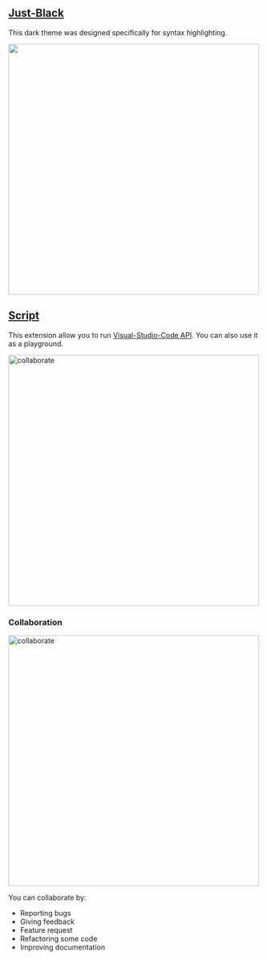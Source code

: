 ## [Just-Black](https://github.com/nurmohammed840/extension.vsix/tree/Just-Black) 
This dark theme was designed specifically for syntax highlighting.

<img src="https://raw.githubusercontent.com/nurmohammed840/extension.vsix/Just-Black/img/one.png" width="500"/>

## [Script](https://github.com/nurmohammed840/extension.vsix/tree/Script) 
This extension allow you to run [Visual-Studio-Code API](https://code.visualstudio.com/api/references/vscode-api). You can also use it as a playground.

<img src="https://i.imgur.com/5PusvCK.gif" alt="collaborate" width="500"/>

### Collaboration

<img src="https://miro.medium.com/max/6400/1*xe9kgx33a2DHVV3tCjFp2Q.jpeg" alt="collaborate" width="500"/>

You can collaborate by:
- Reporting bugs
- Giving feedback
- Feature request
- Refactoring some code 
- Improving documentation

